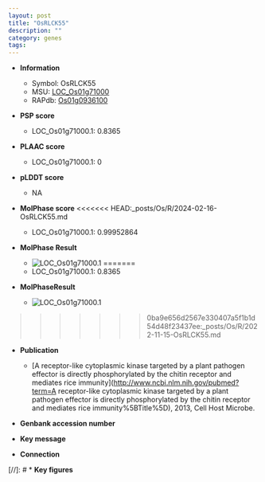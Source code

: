 ```yaml
---
layout: post
title: "OsRLCK55"
description: ""
category: genes
tags: 
---
```


* **Information**  
    + Symbol: OsRLCK55  
    + MSU: [LOC_Os01g71000](http://rice.plantbiology.msu.edu/cgi-bin/ORF_infopage.cgi?orf=LOC_Os01g71000)  
    + RAPdb: [Os01g0936100](http://rapdb.dna.affrc.go.jp/viewer/gbrowse_details/irgsp1?name=Os01g0936100)  

* **PSP score**  
    + LOC_Os01g71000.1: 0.8365 

* **PLAAC score**  
    + LOC_Os01g71000.1: 0 

* **pLDDT score**
    + NA


* **MolPhase score**
<<<<<<< HEAD:_posts/Os/R/2024-02-16-OsRLCK55.md
    + LOC_Os01g71000.1: 0.99952864

* **MolPhase Result**
    + ![LOC_Os01g71000.1](https://304243504.github.io/Pictures/LOC_Os01g/LOC_Os01g71000.1.png)
=======
    + LOC_Os01g71000.1: 0.8365

* **MolPhaseResult**
    + ![LOC_Os01g71000.1](https://ricepsp.github.io/pictures/LOC_Os01g/LOC_Os01g71000.1.png)
>>>>>>> 0ba9e656d2567e330407a5f1b1d54d48f23437ee:_posts/Os/R/2022-11-15-OsRLCK55.md

* **Publication**  
    + [A receptor-like cytoplasmic kinase targeted by a plant pathogen effector is directly phosphorylated by the chitin receptor and mediates rice immunity](http://www.ncbi.nlm.nih.gov/pubmed?term=A receptor-like cytoplasmic kinase targeted by a plant pathogen effector is directly phosphorylated by the chitin receptor and mediates rice immunity%5BTitle%5D), 2013, Cell Host Microbe.

* **Genbank accession number**  

* **Key message**  

* **Connection**  

[//]: # * **Key figures**  


